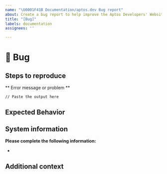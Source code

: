 ```yaml
---
name: "\U0001F41B Documentation/aptos.dev Bug report"
about: Create a bug report to help improve the Aptos Developers' Website
title: "[Bug]"
labels: documentation
assignees: ''

---
```


# 🐛 Bug

<!-- A clear and concise description of your issue with the documentation or website.
To report a security issue, please email security@aptoslabs.com. -->

## Steps to reproduce

<!-- Please include all steps to reproduce the issue -->

** Error message or problem **
```
// Paste the output here
```

## Expected Behavior

<!-- A clear and concise description of what you expected to happen. -->

## System information

**Please complete the following information:**
- <!-- Browser type and version -->

## Additional context

<!-- Add any other context about the problem here. -->

